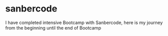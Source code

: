 # sanbercode
I have completed intensive Bootcamp with Sanbercode, here is my journey from the beginning until the end of Bootcamp

